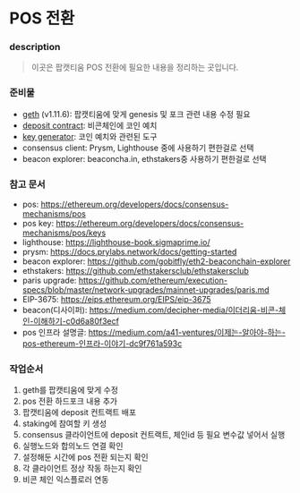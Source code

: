 # POS 전환

### description
> 이곳은 팝캣티움 POS 전환에 필요한 내용을 정리하는 곳입니다.

### 준비물
- [geth](https://github.com/ethereum/go-ethereum/releases/tag/v1.11.6) (v1.11.6):  팝캣티움에 맞게 genesis 및 포크 관련 내용 수정 필요
- [deposit contract](https://github.com/ethereum/consensus-specs/blob/master/solidity_deposit_contract/deposit_contract.sol):  비콘체인에 코인 예치
- [key generator](https://github.com/ethereum/staking-deposit-cli):  코인 예치와 관련된 도구
- consensus client:  Prysm, Lighthouse 중에 사용하기 편한걸로 선택
- beacon explorer: beaconcha.in, ethstakers중 사용하기 편한걸로 선택

### 참고 문서
- pos: https://ethereum.org/developers/docs/consensus-mechanisms/pos
- pos key: https://ethereum.org/developers/docs/consensus-mechanisms/pos/keys
- lighthouse: https://lighthouse-book.sigmaprime.io/
- prysm: https://docs.prylabs.network/docs/getting-started
- beacon explorer: https://github.com/gobitfly/eth2-beaconchain-explorer
- ethstakers: https://github.com/ethstakersclub/ethstakersclub
- paris upgrade: https://github.com/ethereum/execution-specs/blob/master/network-upgrades/mainnet-upgrades/paris.md
- EIP-3675: https://eips.ethereum.org/EIPS/eip-3675
- beacon(디사이퍼): https://medium.com/decipher-media/이더리움-비콘-체인-이해하기-c0d6a80f3ecf
- pos 인프라 설명글: https://medium.com/a41-ventures/이제는-알아야-하는-pos-ethereum-인프라-이야기-dc9f761a593c

### 작업순서
1. geth를 팝캣티움에 맞게 수정
2. pos 전환 하드포크 내용 추가
3. 팝캣티움에 deposit 컨트랙트 배포
4. staking에 참여할 키 생성
5. consensus 클라이언트에 deposit 컨트랙트, 체인id 등 필요 변수값 넣어서 실행
6. 실행노드와 합의노드 연결 확인
7. 설정해둔 시간에 pos 전환 되는지 확인
8. 각 클라이언트 정상 작동 하는지 확인
9. 비콘 체인 익스플로러 연동
